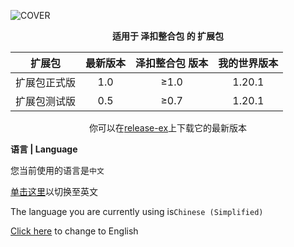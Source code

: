 ![COVER](https://github.com/ZfIxV/Zecoar-Modpack/blob/main/overrides/mods-expantion/Zecoar%20EX%20-%20Header.png)
<div align='center'>
  
  **适用于 泽扣整合包 的 扩展包**
  
| 扩展包 | 最新版本 | 泽扣整合包 版本 | 我的世界版本 |
| :-: | :-: | :-: | :-: |
| 扩展包正式版 | 1.0 | ≥1.0 | 1.20.1 |
| 扩展包测试版 | 0.5 | ≥0.7 | 1.20.1 |
  
你可以在[release-ex](https://github.com/ZfIxV/Zecoar-Modpack/releases/tag/v0.5ex)上下载它的最新版本
</div>

**语言 | Language**

您当前使用的语言是`中文`

[单击这里](https://github.com/ZfIxV/Zecoar-Modpack/tree/main/overrides/mods-expansion/README-EN.md)以切换至英文

The language you are currently using is`Chinese (Simplified)`

[Click here](https://github.com/ZfIxV/Zecoar-Modpack/tree/main/overrides/mods-expansion/README-EN.md) to change to English

